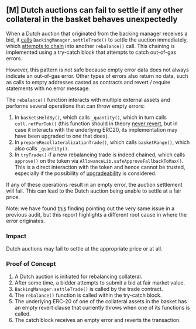 ## [M] Dutch auctions can fail to settle if any other collateral in the basket behaves unexpectedly

When a Dutch auction that originated from the backing manager receives a bid, it [calls](relative_path_091409:contracts/plugins/trading/DutchTrade.sol#L222) `BackingManager.settleTrade()` to settle the auction immediately, which [attempts to chain](relative_path_091409:contracts/p1/BackingManager.sol#L92) into another `rebalance()` call. This chaining is implemented using a try-catch block that attempts to catch out-of-gas errors.

However, this pattern is not safe because empty error data does not always indicate an out-of-gas error. Other types of errors also return no data, such as calls to empty addresses casted as contracts and revert / require statements with no error message.

The `rebalance()` function interacts with multiple external assets and performs several operations that can throw empty errors:

1.  In `basketsHeldBy()`, which calls `_quantity()`, which in turn calls `coll.refPerTok()` (this function should in theory [never revert](relative_path_091409:docs/collateral.md#refpertok-reftok), but in case it interacts with the underlying ERC20, its implementation may have been upgraded to one that does).
2.  In `prepareRecollateralizationTrade()`, which calls `basketRange()`, which also calls `_quantity()`.
3.  In `tryTrade()` if a new rebalancing trade is indeed chained, which calls `approve()` on the token via `AllowanceLib.safeApproveFallbackToMax()`. This is a direct interaction with the token and hence cannot be trusted, especially if the possibility of [upgradeability](https://github.com/code-423n4/2024-07-reserve/tree/3f133997e186465f4904553b0f8e86ecb7bbacbf?tab=readme-ov-file#erc20-token-behaviors-in-scope) is considered.

If any of these operations result in an empty error, the auction settlement will fail. This can lead to the Dutch auction being unable to settle at a fair price.

Note: we have found [this](https://github.com/code-423n4/2023-06-reserve-findings/issues/8) finding pointing out the very same issue in a previous audit, but this report highlights a different root cause in where the error originates.

### Impact

Dutch auctions may fail to settle at the appropriate price or at all.

### Proof of Concept

1.  A Dutch auction is initiated for rebalancing collateral.
2.  After some time, a bidder attempts to submit a bid at fair market value.
3.  `BackingManager.settleTrade()` is called by the trade contract.
4.  The `rebalance()` function is called within the try-catch block.
5.  The underlying ERC-20 of one of the collateral assets in the basket has an empty revert clause that currently throws when one of its functions is called.
6.  The catch block receives an empty error and reverts the transaction.




